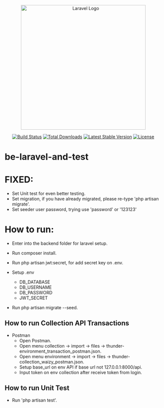 <p align="center"><a href="https://laravel.com" target="_blank"><img src="https://raw.githubusercontent.com/laravel/art/master/logo-lockup/5%20SVG/2%20CMYK/1%20Full%20Color/laravel-logolockup-cmyk-red.svg" width="400" alt="Laravel Logo"></a></p>

<p align="center">
<a href="https://github.com/laravel/framework/actions"><img src="https://github.com/laravel/framework/workflows/tests/badge.svg" alt="Build Status"></a>
<a href="https://packagist.org/packages/laravel/framework"><img src="https://img.shields.io/packagist/dt/laravel/framework" alt="Total Downloads"></a>
<a href="https://packagist.org/packages/laravel/framework"><img src="https://img.shields.io/packagist/v/laravel/framework" alt="Latest Stable Version"></a>
<a href="https://packagist.org/packages/laravel/framework"><img src="https://img.shields.io/packagist/l/laravel/framework" alt="License"></a>
</p>

# be-laravel-and-test

# FIXED:
- Set Unit test for even better testing.
- Set migration, if you have already migrated, please re-type 'php artisan migrate'.
- Set seeder user password, trying use 'password' or '123123'

# How to run:

- Enter into the backend folder for laravel setup.

- Run composer install.

- Run php artisan jwt:secret, for add secret key on .env.

- Setup .env 
    - DB_DATABASE
    - DB_USERNAME
    - DB_PASSWORD
    - JWT_SECRET

- Run php artisan migrate --seed.

## How to run Collection API Transactions
- Postman
    - Open Postman.
    - Open menu collection -> import -> files -> thunder-environment_transaction_postman.json.
    - Open menu environment -> import -> files -> thunder-collection_waizy_postman.json.
    - Setup base_url on env API if base url not 127.0.0.1:8000/api.
    - Input token on env collection after receive token from login.
    
## How to run Unit Test
- Run 'php artisan test'.
